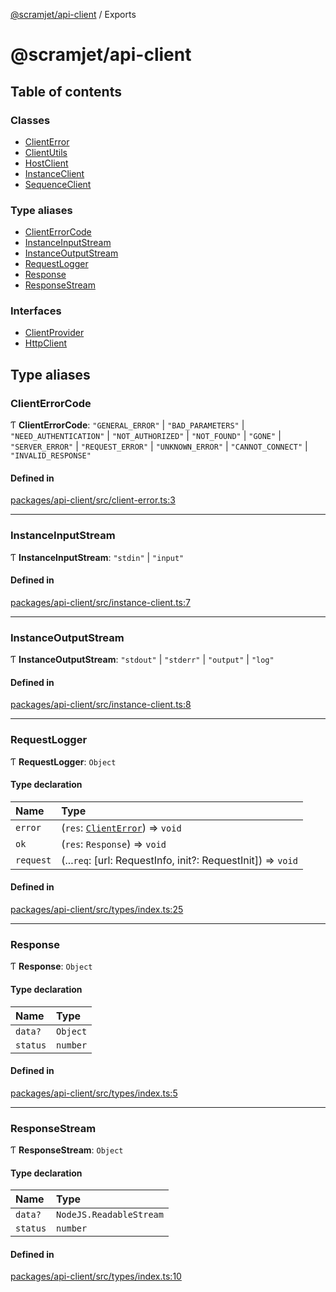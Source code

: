 [@scramjet/api-client](README.md) / Exports

# @scramjet/api-client

## Table of contents

### Classes

- [ClientError](classes/ClientError.md)
- [ClientUtils](classes/ClientUtils.md)
- [HostClient](classes/HostClient.md)
- [InstanceClient](classes/InstanceClient.md)
- [SequenceClient](classes/SequenceClient.md)

### Type aliases

- [ClientErrorCode](modules.md#clienterrorcode)
- [InstanceInputStream](modules.md#instanceinputstream)
- [InstanceOutputStream](modules.md#instanceoutputstream)
- [RequestLogger](modules.md#requestlogger)
- [Response](modules.md#response)
- [ResponseStream](modules.md#responsestream)

### Interfaces

- [ClientProvider](interfaces/ClientProvider.md)
- [HttpClient](interfaces/HttpClient.md)

## Type aliases

### ClientErrorCode

Ƭ **ClientErrorCode**: ``"GENERAL_ERROR"`` \| ``"BAD_PARAMETERS"`` \| ``"NEED_AUTHENTICATION"`` \| ``"NOT_AUTHORIZED"`` \| ``"NOT_FOUND"`` \| ``"GONE"`` \| ``"SERVER_ERROR"`` \| ``"REQUEST_ERROR"`` \| ``"UNKNOWN_ERROR"`` \| ``"CANNOT_CONNECT"`` \| ``"INVALID_RESPONSE"``

#### Defined in

[packages/api-client/src/client-error.ts:3](https://github.com/scramjetorg/transform-hub/blob/HEAD/packages/api-client/src/client-error.ts#L3)

___

### InstanceInputStream

Ƭ **InstanceInputStream**: ``"stdin"`` \| ``"input"``

#### Defined in

[packages/api-client/src/instance-client.ts:7](https://github.com/scramjetorg/transform-hub/blob/HEAD/packages/api-client/src/instance-client.ts#L7)

___

### InstanceOutputStream

Ƭ **InstanceOutputStream**: ``"stdout"`` \| ``"stderr"`` \| ``"output"`` \| ``"log"``

#### Defined in

[packages/api-client/src/instance-client.ts:8](https://github.com/scramjetorg/transform-hub/blob/HEAD/packages/api-client/src/instance-client.ts#L8)

___

### RequestLogger

Ƭ **RequestLogger**: `Object`

#### Type declaration

| Name | Type |
| :------ | :------ |
| `error` | (`res`: [`ClientError`](classes/ClientError.md)) => `void` |
| `ok` | (`res`: `Response`) => `void` |
| `request` | (...`req`: [url: RequestInfo, init?: RequestInit]) => `void` |

#### Defined in

[packages/api-client/src/types/index.ts:25](https://github.com/scramjetorg/transform-hub/blob/HEAD/packages/api-client/src/types/index.ts#L25)

___

### Response

Ƭ **Response**: `Object`

#### Type declaration

| Name | Type |
| :------ | :------ |
| `data?` | `Object` |
| `status` | `number` |

#### Defined in

[packages/api-client/src/types/index.ts:5](https://github.com/scramjetorg/transform-hub/blob/HEAD/packages/api-client/src/types/index.ts#L5)

___

### ResponseStream

Ƭ **ResponseStream**: `Object`

#### Type declaration

| Name | Type |
| :------ | :------ |
| `data?` | `NodeJS.ReadableStream` |
| `status` | `number` |

#### Defined in

[packages/api-client/src/types/index.ts:10](https://github.com/scramjetorg/transform-hub/blob/HEAD/packages/api-client/src/types/index.ts#L10)
